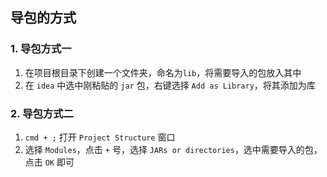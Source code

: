 ## 导包的方式

### 1. 导包方式一

1. 在项目根目录下创建一个文件夹，命名为`lib`，将需要导入的包放入其中
2. 在 `idea` 中选中刚粘贴的 `jar` 包，右键选择 `Add as Library`，将其添加为库

### 2. 导包方式二

1. `cmd + ;` 打开 `Project Structure` 窗口
2. 选择 `Modules`，点击 `+` 号，选择 `JARs or directories`，选中需要导入的包，点击 `OK` 即可
